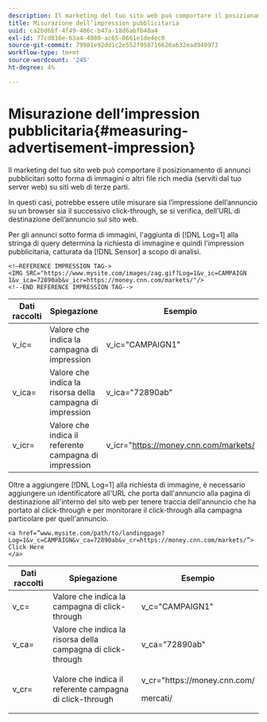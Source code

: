 ```yaml
---
description: Il marketing del tuo sito web può comportare il posizionamento di annunci pubblicitari sotto forma di immagini o altri file rich media (serviti dal tuo server web) su siti web di terze parti.
title: Misurazione dell’impression pubblicitaria
uuid: ca2bd6bf-4f49-406c-b47a-18d6abfb48a4
exl-id: 77cd816e-63a4-4080-ac65-0661e1de4ec0
source-git-commit: 79981e92dd1c2e552f958716626a632ead940973
workflow-type: tm+mt
source-wordcount: '245'
ht-degree: 4%

---
```


# Misurazione dell’impression pubblicitaria{#measuring-advertisement-impression}

Il marketing del tuo sito web può comportare il posizionamento di annunci pubblicitari sotto forma di immagini o altri file rich media (serviti dal tuo server web) su siti web di terze parti.

In questi casi, potrebbe essere utile misurare sia l’impressione dell’annuncio su un browser sia il successivo click-through, se si verifica, dell’URL di destinazione dell’annuncio sul sito web.

Per gli annunci sotto forma di immagini, l&#39;aggiunta di [!DNL Log=1] alla stringa di query determina la richiesta di immagine e quindi l&#39;impression pubblicitaria, catturata da [!DNL Sensor] a scopo di analisi.

```
<!—REFERENCE IMPRESSION TAG->
<IMG SRC="https://www.mysite.com/images/zag.gif?Log=1&v_ic=CAMPAIGN 1&v_ica=72890ab&v_icr=https://money.cnn.com/markets/"/>
<!--END REFERENCE IMPRESSION TAG-->
```

| Dati raccolti | Spiegazione | Esempio |
|---|---|---|
| v_ic= | Valore che indica la campagna di impression | v_ic=&quot;CAMPAIGN1&quot; |
| v_ica= | Valore che indica la risorsa della campagna di impression | v_ica=&quot;72890ab&quot; |
| v_icr= | Valore che indica il referente campagna di impression | v_icr=&quot;https://money.cnn.com/markets/ |

Oltre a aggiungere [!DNL Log=1] alla richiesta di immagine, è necessario aggiungere un identificatore all&#39;URL che porta dall&#39;annuncio alla pagina di destinazione all&#39;interno del sito web per tenere traccia dell&#39;annuncio che ha portato al click-through e per monitorare il click-through alla campagna particolare per quell&#39;annuncio.

```
<a href=”www.mysite.com/path/to/landingpage?Log=1&v_c=CAMPAIGN&v_ca=72890ab&v_cr=https://money.cnn.com/markets/”>
Click Here
</a>
```

<table id="table_B87134C522EF4AC9BD2AFA6F4A0CF574">
 <thead>
  <tr>
   <th colname="col1" class="entry"> Dati raccolti </th>
   <th colname="col2" class="entry"> Spiegazione </th>
   <th colname="col3" class="entry"> Esempio </th>
  </tr>
 </thead>
 <tbody>
  <tr>
   <td colname="col1"> v_c= </td>
   <td colname="col2"> Valore che indica la campagna di click-through </td>
   <td colname="col3"> v_c="CAMPAIGN1" </td>
  </tr>
  <tr>
   <td colname="col1"> v_ca= </td>
   <td colname="col2"> Valore che indica la risorsa della campagna di click-through </td>
   <td colname="col3"> v_ca="72890ab" </td>
  </tr>
  <tr>
   <td colname="col1"> v_cr= </td>
   <td colname="col2"> Valore che indica il referente campagna di click-through </td>
   <td colname="col3"> <p> <span class="filepath"> v_cr="https://money.cnn.com/</span> </p> <p>mercati/ </p> </td>
  </tr>
 </tbody>
</table>
